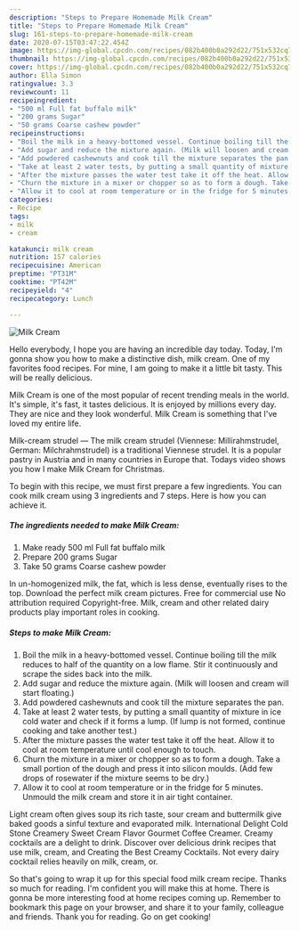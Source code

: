 ```yaml
---
description: "Steps to Prepare Homemade Milk Cream"
title: "Steps to Prepare Homemade Milk Cream"
slug: 161-steps-to-prepare-homemade-milk-cream
date: 2020-07-15T03:47:22.454Z
image: https://img-global.cpcdn.com/recipes/082b400b0a292d22/751x532cq70/milk-cream-recipe-main-photo.jpg
thumbnail: https://img-global.cpcdn.com/recipes/082b400b0a292d22/751x532cq70/milk-cream-recipe-main-photo.jpg
cover: https://img-global.cpcdn.com/recipes/082b400b0a292d22/751x532cq70/milk-cream-recipe-main-photo.jpg
author: Ella Simon
ratingvalue: 3.3
reviewcount: 11
recipeingredient:
- "500 ml Full fat buffalo milk"
- "200 grams Sugar"
- "50 grams Coarse cashew powder"
recipeinstructions:
- "Boil the milk in a heavy-bottomed vessel. Continue boiling till the milk reduces to half of the quantity on a low flame. Stir it continuously and scrape the sides back into the milk."
- "Add sugar and reduce the mixture again. (Milk will loosen and cream will start floating.)"
- "Add powdered cashewnuts and cook till the mixture separates the pan."
- "Take at least 2 water tests, by putting a small quantity of mixture in ice cold water and check if it forms a lump. (If lump is not formed, continue cooking and take another test.)"
- "After the mixture passes the water test take it off the heat. Allow it to cool at room temperature until cool enough to touch."
- "Churn the mixture in a mixer or chopper so as to form a dough. Take a small portion of the dough and press it into silicon moulds. (Add few drops of rosewater if the mixture seems to be dry.)"
- "Allow it to cool at room temperature or in the fridge for 5 minutes. Unmould the milk cream and store it in air tight container."
categories:
- Recipe
tags:
- milk
- cream

katakunci: milk cream 
nutrition: 157 calories
recipecuisine: American
preptime: "PT31M"
cooktime: "PT42M"
recipeyield: "4"
recipecategory: Lunch

---
```



![Milk Cream](https://img-global.cpcdn.com/recipes/082b400b0a292d22/751x532cq70/milk-cream-recipe-main-photo.jpg)

Hello everybody, I hope you are having an incredible day today. Today, I'm gonna show you how to make a distinctive dish, milk cream. One of my favorites food recipes. For mine, I am going to make it a little bit tasty. This will be really delicious.

Milk Cream is one of the most popular of recent trending meals in the world. It's simple, it's fast, it tastes delicious. It is enjoyed by millions every day. They are nice and they look wonderful. Milk Cream is something that I've loved my entire life.

Milk-cream strudel — The milk cream strudel (Viennese: Millirahmstrudel, German: Milchrahmstrudel) is a traditional Viennese strudel. It is a popular pastry in Austria and in many countries in Europe that. Todays video shows you how I make Milk Cream for Christmas.


To begin with this recipe, we must first prepare a few ingredients. You can cook milk cream using 3 ingredients and 7 steps. Here is how you can achieve it.

<!--inarticleads1-->

##### The ingredients needed to make Milk Cream:

1. Make ready 500 ml Full fat buffalo milk
1. Prepare 200 grams Sugar
1. Take 50 grams Coarse cashew powder


In un-homogenized milk, the fat, which is less dense, eventually rises to the top. Download the perfect milk cream pictures. Free for commercial use No attribution required Copyright-free. Milk, cream and other related dairy products play important roles in cooking. 

<!--inarticleads2-->

##### Steps to make Milk Cream:

1. Boil the milk in a heavy-bottomed vessel. Continue boiling till the milk reduces to half of the quantity on a low flame. Stir it continuously and scrape the sides back into the milk.
1. Add sugar and reduce the mixture again. (Milk will loosen and cream will start floating.)
1. Add powdered cashewnuts and cook till the mixture separates the pan.
1. Take at least 2 water tests, by putting a small quantity of mixture in ice cold water and check if it forms a lump. (If lump is not formed, continue cooking and take another test.)
1. After the mixture passes the water test take it off the heat. Allow it to cool at room temperature until cool enough to touch.
1. Churn the mixture in a mixer or chopper so as to form a dough. Take a small portion of the dough and press it into silicon moulds. (Add few drops of rosewater if the mixture seems to be dry.)
1. Allow it to cool at room temperature or in the fridge for 5 minutes. Unmould the milk cream and store it in air tight container.


Light cream often gives soup its rich taste, sour cream and buttermilk give baked goods a sinful texture and evaporated milk. International Delight Cold Stone Creamery Sweet Cream Flavor Gourmet Coffee Creamer. Creamy cocktails are a delight to drink. Discover over delicious drink recipes that use milk, cream, and Creating the Best Creamy Cocktails. Not every dairy cocktail relies heavily on milk, cream, or. 

So that's going to wrap it up for this special food milk cream recipe. Thanks so much for reading. I'm confident you will make this at home. There is gonna be more interesting food at home recipes coming up. Remember to bookmark this page on your browser, and share it to your family, colleague and friends. Thank you for reading. Go on get cooking!
